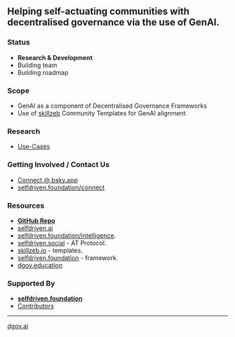 ## Helping self-actuating communities with decentralised governance via the use of GenAI.

### Status
- **Research & Development**
- Building team
- Building roadmap

### Scope
- GenAI as a component of Decentralised Governance Frameworks
- Use of [skillzeb](https://skillseb.io) Community Templates for GenAI alignment

### Research
- [Use-Cases](https://github.com/selfdriven-foundation/dgov-ai/tree/main/research/use-cases)

### Getting Involved / Contact Us
- [Connect @ bsky.app](https://bsky.app/profile/markbyers.selfdriven.social)
- [selfdriven.foundation/connect](https://selfdriven.foundation/connect)

### Resources
- [**GitHub Repo**](https://github.com/selfdriven-foundation/dgov-ai)
- [selfdriven.ai](https://selfdriven.ai)
- [selfdriven.foundation/intelligence](https://selfdriven.foundation/intelligence).
- [selfdriven.social](https://selfdriven.social) - AT Protocol.
- [skillzeb.io](https://skillseb.io) - templates.
- [selfdriven.foundation](https://selfdriven.foundation) - framework.
- [dgov.education](https://dgov.education)

### Supported By
- [**selfdriven.foundation**](https://selfdriven.foundation)
- [Contributors](MAINTAINERS.md)

----
[dgov.ai](https://dgov.ai)
